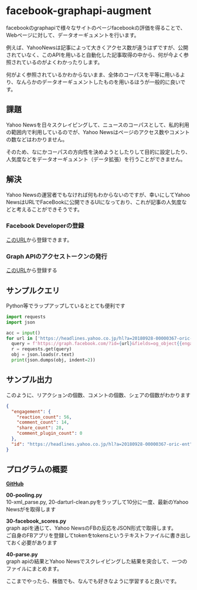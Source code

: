 # facebook-graphapi-augment
facebookのgraphapiで様々なサイトのページfacebookの評価を得ることで、Webページに対して、データオーギュメントを行います。　　

例えば、YahooNewsは記事によって大きくアクセス数が違うはずですが、公開されていなく、このAPIを用いると自動化した記事取得の中から、何が今よく参照されているのがよくわかったりします。  

何がよく参照されているかわからないまま、全体のコーパスを平等に用いるより、なんらかのデータオーギュメントしたものを用いるほうが一般的に良いです。

## 課題
Yahoo Newsを日々スクレイピングして、ニュースのコーパスとして、私的利用の範囲内で利用しているのでが、Yahoo Newsはページのアクセス数やコメントの数などはわかりません。

そのため、なにかコーパスの方向性を決めようとしたりして目的に設定したり、人気度などをデータオーギュメント（データ拡張）を行うことができません。

## 解決
Yahoo Newsの運営者でもなければ何もわからないのですが、幸いにしてYahoo NewsはURLでFaceBookに公開できるUIになっており、これが記事の人気度などと考えることができそうです。

### Facebook Developerの登録
[このURL](https://developers.facebook.com/?locale=ja_JP)から登録できます。

### Graph APIのアクセストークンの発行
[このURL](https://developers.facebook.com/tools/explorer?method=GET&path=me%3Ffields%3Did%2Cname&version=v3.1)から登録する

## サンプルクエリ
Python等でラップアップしているととても便利です
```python
import requests
import json

acc = input()
for url in ['https://headlines.yahoo.co.jp/hl?a=20180928-00000367-oric-ent']:
  query = f'https://graph.facebook.com/?id={url}&fields=og_object{{engagement}},engagement&access_token={acc}'
  r = requests.get(query)
  obj = json.loads(r.text)
  print(json.dumps(obj, indent=2))
```

## サンプル出力
このように、リアクションの個数、コメントの個数、シェアの個数がわかります
```json
{
  "engagement": {
    "reaction_count": 56,
    "comment_count": 14,
    "share_count": 28,
    "comment_plugin_count": 0
  },
  "id": "https://headlines.yahoo.co.jp/hl?a=20180928-00000367-oric-ent"
}
```

## プログラムの概要

**[GitHub](https://github.com/GINK03/facebook-graphapi-augment)**

**00-pooling.py**  
10-xml_parse.py, 20-darturl-clean.pyをラップして10分に一度、最新のYahoo Newsがを取得します

**30-facebook_scores.py**  
graph apiを通じて、Yahoo NewsのFBの反応をJSON形式で取得します。  
ご自身のFBアプリを登録してtokenをtokensというテキストファイルに書き出しておく必要があります  

**40-parse.py**  
graph apiの結果とYahoo Newsでスクレイピングした結果を突合して、一つのファイルにまとめます。  

ここまでやったら、株価でも、なんでも好きなように学習すると良いです。  

